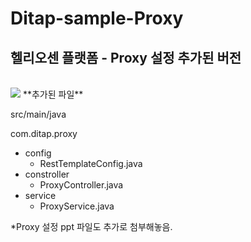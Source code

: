 # Ditap-sample-Proxy
## 헬리오센 플랫폼 - Proxy 설정 추가된 버전
<br/> 
<img src="https://user-images.githubusercontent.com/87467958/220257550-ea579de4-8420-4d3d-9ffc-659d09e4aa3e.png"/>
**추가된 파일**

src/main/java

com.ditap.proxy

- config
  - RestTemplateConfig.java
- constroller
  - ProxyController.java
- service
  - ProxyService.java
 
 *Proxy 설정 ppt 파일도 추가로 첨부해놓음.
